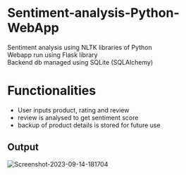 # Sentiment-analysis-Python-WebApp
Sentiment analysis using NLTK libraries of Python <br>
Webapp run using Flask library<br>
Backend db managed using SQLite (SQLAlchemy) <br>
# Functionalities
<ul>
  <li>
    User inputs product, rating and review
  </li>
  <li>
    review is analysed to get sentiment score
  </li>
  <li>
    backup of product details is stored for future use
  </li>
</ul>

## Output
<img src="https://i.ibb.co/Rz56fxF/Screenshot-2023-09-14-181704.png" alt="Screenshot-2023-09-14-181704" border="0">

